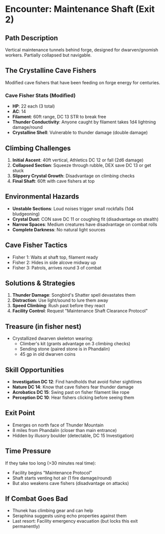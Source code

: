 # Encounter: Maintenance Shaft (Exit 2)

## Path Description
Vertical maintenance tunnels behind forge, designed for dwarven/gnomish workers. Partially collapsed but navigable.

## The Crystalline Cave Fishers
Modified cave fishers that have been feeding on forge energy for centuries.

### Cave Fisher Stats (Modified)
- **HP**: 22 each (3 total)
- **AC**: 14
- **Filament**: 60ft range, DC 13 STR to break free
- **Thunder Conductivity**: Anyone caught by filament takes 1d4 lightning damage/round
- **Crystalline Shell**: Vulnerable to thunder damage (double damage)

## Climbing Challenges
1. **Initial Ascent**: 40ft vertical, Athletics DC 12 or fall (2d6 damage)
2. **Collapsed Section**: Squeeze through rubble, DEX save DC 13 or get stuck
3. **Slippery Crystal Growth**: Disadvantage on climbing checks
4. **Final Shaft**: 60ft with cave fishers at top

## Environmental Hazards
- **Unstable Sections**: Loud noises trigger small rockfalls (1d4 bludgeoning)
- **Crystal Dust**: CON save DC 11 or coughing fit (disadvantage on stealth)
- **Narrow Spaces**: Medium creatures have disadvantage on combat rolls
- **Complete Darkness**: No natural light sources

## Cave Fisher Tactics
- Fisher 1: Waits at shaft top, filament ready
- Fisher 2: Hides in side alcove midway up
- Fisher 3: Patrols, arrives round 3 of combat

## Solutions & Strategies
1. **Thunder Damage**: Songbird's Shatter spell devastates them
2. **Distraction**: Use light/sound to lure them away
3. **Speed Climbing**: Rush past before they react
4. **Facility Control**: Request "Maintenance Shaft Clearance Protocol"

## Treasure (in fisher nest)
- Crystallized dwarven skeleton wearing:
  - Climber's kit (grants advantage on 3 climbing checks)
  - Sending stone (paired stone is in Phandalin)
  - 45 gp in old dwarven coins

## Skill Opportunities
- **Investigation DC 12**: Find handholds that avoid fisher sightlines
- **Nature DC 14**: Know that cave fishers fear thunder damage
- **Acrobatics DC 15**: Swing past on fisher filament like rope
- **Perception DC 10**: Hear fishers clicking before seeing them

## Exit Point
- Emerges on north face of Thunder Mountain
- 8 miles from Phandalin (closer than main entrance)
- Hidden by illusory boulder (detectable, DC 15 Investigation)

## Time Pressure
If they take too long (>30 minutes real time):
- Facility begins "Maintenance Protocol"
- Shaft starts venting hot air (1 fire damage/round)
- But also weakens cave fishers (disadvantage on attacks)

## If Combat Goes Bad
- Thunek has climbing gear and can help
- Seraphina suggests using echo properties against them
- Last resort: Facility emergency evacuation (but locks this exit permanently)